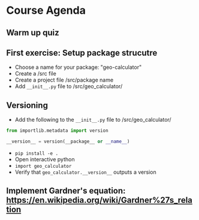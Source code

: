 # Course Agenda

## Warm up quiz

## First exercise: Setup package strucutre

- Choose a name for your package: "geo-calculator"
- Create a /src file
- Create a project file /src/package name
- Add `__init__.py` file to /src/geo_calculator/

## Versioning

- Add the following to the `__init__.py` file to /src/geo_calculator/

```python
from importlib.metadata import version

__version__ = version(__package__ or __name__)
```

- `pip install -e .`
- Open interactive python
- `import geo_calculator`
- Verify that `geo_calculator.__version__` outputs a version

## Implement Gardner's equation: https://en.wikipedia.org/wiki/Gardner%27s_relation
